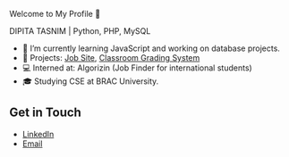 Welcome to My Profile 👋

DIPITA TASNIM
| Python, PHP, MySQL

- 🌱 I’m currently learning JavaScript and working on database projects.
- 🔭 Projects: [Job Site](https://github.com/dipita-tasnim/370_Project), [Classroom Grading System](https://github.com/dipita-tasnim/341_project)
- 💻 Interned at: Algorizin (Job Finder for international students)
- 🎓 Studying CSE at BRAC University.

## Get in Touch
- [LinkedIn](https://www.linkedin.com/in/dipita-tasnim/)
- [Email](tasnim.dipita@gmail.com)


